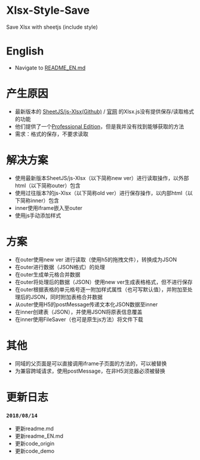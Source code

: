 # Xlsx-Style-Save
Save Xlsx with sheetjs (include style)

# English
* Navigate to [README_EN.md](./README_EN.md)

# 产生原因
* 最新版本的 [SheetJS/js-Xlsx(Github)](https://github.com/SheetJS/js-xlsx) / [官网](https://sheetjs.com/) 的Xlsx.js没有提供保存/读取格式的功能
* 他们提供了一个[Professional Edition](https://sheetjs.com/pro)，但是我并没有找到能够获取的方法
* 需求：格式的保存，不要求读取

# 解决方案
* 使用最新版本SheetJS/js-Xlsx（以下简称new ver）进行读取操作，以外部html（以下简称outer）包含
* 使用过往版本?的js-Xlsx（以下简称old ver）进行保存操作，以内部html（以下简称inner）包含
* inner使用iframe嵌入至outer
* 使用js手动添加样式
 
# 方案
* 在outer使用new ver 进行读取（使用h5的拖拽文件），转换成为JSON
* 在outer进行数据（JSON格式）的处理
* 在outer生成单元格合并数据
* 在outer将处理后的数据（JSON）使用new ver生成表格格式，但不进行保存
* 在outer根据表格的单元格号逐一附加样式属性（也可写默认值），并附加至处理后的JSON，同时附加表格合并数据
* 从outer使用H5的postMessage传递文本化JSON数据至inner
* 在inner创建表（JSON），并使用JSON将原表信息覆盖
* 在inner使用FileSaver（也可是原生js方法）将文件下载
 
# 其他
* 同域的父页面是可以直接调用iframe子页面的方法的，可以被替换
* 为兼容跨域请求，使用postMessage，在非H5浏览器必须被替换

# 更新日志
### `2018/08/14`
* 更新readme.md
* 更新readme_EN.md
* 更新code_origin
* 更新code_demo
